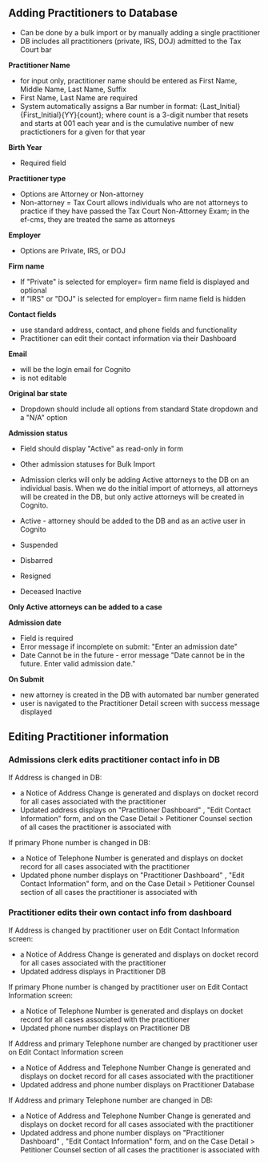 ## Adding Practitioners to Database 

* Can be done by a bulk import or by manually adding a single practitioner 
* DB includes all practitioners (private, IRS, DOJ) admitted to the Tax Court bar 

**Practitioner Name**
* for input only, practitioner name should be entered as First Name, Middle Name, Last Name, Suffix
* First Name, Last Name are required
* System automatically assigns a Bar number in format: {Last_Initial}{First_Initial}{YY}{count}; where count is a 3-digit number that resets and starts at 001 each year and is the cumulative number of new practictioners for a given for that year

**Birth Year**
* Required field

**Practitioner type**
* Options are Attorney or Non-attorney
* Non-attorney = Tax Court allows individuals who are not attorneys to practice if they have passed the Tax Court Non-Attorney Exam; in the ef-cms, they are treated the same as attorneys 

**Employer**
* Options are Private, IRS, or DOJ

**Firm name**
* If "Private" is selected for employer= firm name field is displayed and optional 
* If "IRS" or "DOJ" is selected for employer= firm name field is hidden 

**Contact fields**
* use standard address, contact, and phone fields and functionality
* Practitioner can edit their contact information via their Dashboard 

**Email**
* will be the login email for Cognito
* is not editable 

**Original bar state**
* Dropdown should include all options from standard State dropdown and a "N/A" option

**Admission status**
* Field should display "Active" as read-only in form
* Other admission statuses for Bulk Import
* Admission clerks will only be adding Active attorneys to the DB on an individual basis. When we do the initial import of attorneys, all attorneys will be created in the DB, but only active attorneys will be created in Cognito.

* Active - attorney should be added to the DB and as an active user in Cognito
* Suspended 
* Disbarred
* Resigned 
* Deceased 
Inactive 

**Only Active attorneys can be added to a case**

**Admission date**
* Field is required
* Error message if incomplete on submit: "Enter an admission date"
* Date Cannot be in the future - error message "Date cannot be in the future. Enter valid admission date."

**On Submit**
* new attorney is created in the DB with automated bar number generated
* user is navigated to the Practitioner Detail screen with success message displayed


## Editing Practitioner information 

### Admissions clerk edits practitioner contact info in DB 
If Address is changed in DB:
* a Notice of Address Change is generated and displays on docket record for all cases associated with the practitioner
* Updated address displays on "Practitioner Dashboard" , "Edit Contact Information" form, and on the Case Detail > Petitioner Counsel section of all cases the practitioner is associated with

If primary Phone number is changed in DB:
* a Notice of Telephone Number is generated and displays on docket record for all cases associated with the practitioner
* Updated phone number displays on "Practitioner Dashboard" , "Edit Contact Information" form, and on the Case Detail > Petitioner Counsel section of all cases the practitioner is associated with
 
### Practitioner edits their own contact info from dashboard 
If Address is changed by practitioner user on Edit Contact Information screen:
* a Notice of Address Change is generated and displays on docket record for all cases associated with the practitioner
* Updated address displays in Practitioner DB

If primary Phone number is changed by practitioner user on Edit Contact Information screen:
* a Notice of Telephone Number is generated and displays on docket record for all cases associated with the practitioner
* Updated phone number displays on Practitioner DB

If Address and primary Telephone number are changed by practitioner user on Edit Contact Information screen
* a Notice of Address and Telephone Number Change is generated and displays on docket record for all cases associated with the practitioner
* Updated address and phone number displays on Practitioner Database

If Address and primary Telephone number are changed in DB:
* a Notice of Address and Telephone Number Change is generated and displays on docket record for all cases associated with the practitioner
* Updated address and phone number displays on "Practitioner Dashboard" , "Edit Contact Information" form, and on the Case Detail > Petitioner Counsel section of all cases the practitioner is associated with

